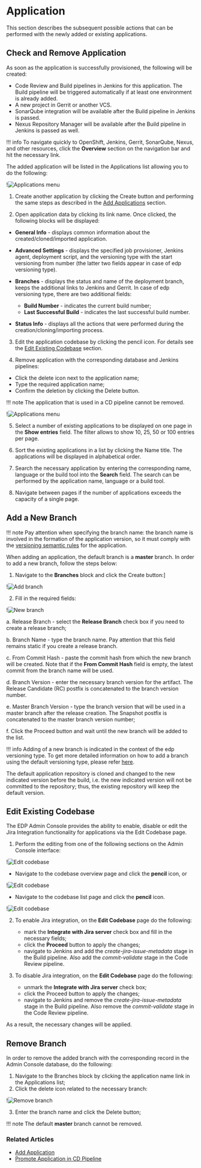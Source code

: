 # Application

This section describes the subsequent possible actions that can be performed with the newly added or existing applications.

## Check and Remove Application

As soon as the application is successfully provisioned, the following will be created:

- Code Review and Build pipelines in Jenkins for this application. The Build pipeline will be triggered automatically if at least one environment is already added.
- A new project in Gerrit or another VCS.
- SonarQube integration will be available after the Build pipeline in Jenkins is passed.
- Nexus Repository Manager will be available after the Build pipeline in Jenkins is passed as well.

!!! info
    To navigate quickly to OpenShift, Jenkins, Gerrit, SonarQube, Nexus, and other resources, click the **Overview** section on the navigation bar and hit the necessary link.

The added application will be listed in the Applications list allowing you to do the following:

!![Applications menu](../assets/user-guide/inspect-application-menu.png "Applications menu")

1. Create another application by clicking the Create button and performing the same steps as described in the [Add Applications](add-application.md) section.

2. Open application data by clicking its link name. Once clicked, the following blocks will be displayed:

  * **General Info** - displays common information about the created/cloned/imported application.
  * **Advanced Settings** - displays the specified job provisioner, Jenkins agent, deployment script, and the versioning type with the start versioning from number (the latter two fields appear in case of edp versioning type).
  * **Branches** - displays the status and name of the deployment branch, keeps the additional links to Jenkins and Gerrit. In case of edp versioning type, there are two additional fields:

    * **Build Number** - indicates the current build number;
    * **Last Successful Build** - indicates the last successful build number.

  * **Status Info** - displays all the actions that were performed during the creation/cloning/importing process.

3. Edit the application codebase by clicking the pencil icon. For details see the [Edit Existing Codebase](#edit-existing-codebase) section.

4. Remove application with the corresponding database and Jenkins pipelines:

  - Click the delete icon next to the application name;
  - Type the required application name;
  - Confirm the deletion by clicking the Delete button.

  !!! note
      The application that is used in a CD pipeline cannot be removed.

  !![Applications menu](../assets/user-guide/inspect-application-menu2.png "Applications menu")

5. Select a number of existing applications to be displayed on one page in the **Show entries** field. The filter allows to show 10, 25, 50 or 100 entries per page.

6. Sort the existing applications in a list by clicking the Name title. The applications will be displayed in alphabetical order.

7. Search the necessary application by entering the corresponding name, language or the build tool into the **Search** field. The search can be performed by the application name, language or a build tool.

8. Navigate between pages if the number of applications exceeds the capacity of a single page.

## Add a New Branch

!!! note
    Pay attention when specifying the branch name: the branch name is involved in the formation of the application version, so it must comply with the [versioning semantic rules](https://semver.org/) for the application.

When adding an application, the default branch is a **master** branch. In order to add a new branch, follow the steps below:

1. Navigate to the **Branches** block and click the Create button:]

  !![Add branch](../assets/user-guide/addbranch1.png "Add branch")

2. Fill in the required fields:

  !![New branch](../assets/user-guide/create-new-branch.png "New branch")

  a. Release Branch - select the **Release Branch** check box if you need to create a release branch;

  b. Branch Name - type the branch name. Pay attention that this field remains static if you create a release branch.

  c. From Commit Hash - paste the commit hash from which the new branch will be created. Note that if the **From Commit Hash** field is empty, the latest commit from the branch name will be used.

  d. Branch Version - enter the necessary branch version for the artifact. The Release Candidate (RC) postfix is concatenated to the branch version number.

  e. Master Branch Version - type the branch version that will be used in a master branch after the release creation. The Snapshot postfix is concatenated to the master branch version number;

  f. Click the Proceed button and wait until the new branch will be added to the list.

  !!! info
      Adding of a new branch is indicated in the context of the edp versioning type. To get more detailed information on how to add a branch using the default versioning type, please refer [here](https://github.com/epam/edp-admin-console/blob/release-2.2/documentation/add_applications.md#-check-application-availability).

The default application repository is cloned and changed to the new indicated version before the build, i.e. the new indicated version will not be committed to the repository; thus, the existing repository will keep the default version.

## Edit Existing Codebase

The EDP Admin Console provides the ability to enable, disable or edit the Jira Integration functionality for applications via the Edit Codebase page.

1. Perform the editing from one of the following sections on the Admin Console interface:

  !![Edit codebase](../assets/user-guide/edit-codebase-1.png "Edit codebase")

  - Navigate to the codebase overview page and click the **pencil** icon, or

  !![Edit codebase](../assets/user-guide/edit-codebase-2.png "Edit codebase")

  - Navigate to the codebase list page and click the **pencil** icon.

  !![Edit codebase](../assets/user-guide/edit-codebase-application.png "Edit codebase")

2. To enable Jira integration, on the **Edit Codebase** page do the following:

   - mark the **Integrate with Jira server** check box and fill in the necessary fields;
   - click the **Proceed** button to apply the changes;
   - navigate to Jenkins and add the _create-jira-issue-metadata_ stage in the Build pipeline. Also add the _commit-validate_ stage in the Code Review pipeline.

3. To disable Jira integration, on the **Edit Codebase** page do the following:

   - unmark the **Integrate with Jira server** check box;
   - click the Proceed button to apply the changes;
   - navigate to Jenkins and remove the _create-jira-issue-metadata_ stage in the Build pipeline. Also remove the _commit-validate_ stage in the Code Review pipeline.

As a result, the necessary changes will be applied.

## Remove Branch

In order to remove the added branch with the corresponding record in the Admin Console database, do the following:

1. Navigate to the Branches block by clicking the application name link in the Applications list;
2. Click the delete icon related to the necessary branch:

  !![Remove branch](../assets/user-guide/removebranch.png "Remove branch")

3. Enter the branch name and click the Delete button;

!!! note
    The default **master** branch cannot be removed.

### Related Articles

* [Add Application](add-application.md)
* [Promote Application in CD Pipeline](../use-cases/promotion-procedure.md)